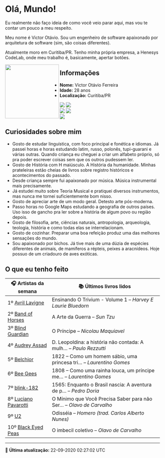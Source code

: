 # Olá, Mundo!

Eu realmente não faço ideia de como você veio parar aqui, mas vou te contar um pouco a meu respeito.

Meu nome é Victor Otávio. Sou um engenheiro de software apaixonado por arquitetura de software (sim, são coisas diferentes).

Atualmente moro em Curitiba/PR. Tenho minha própria empresa, a Henesys CodeLab, onde meu trabalho é, basicamente, apertar botões.

<img align="left" src="https://github.com/vctrtvfrrr/vctrtvfrrr/raw/master/octocat.png" alt="" width="175" />

## Informações

- **Nome:** Victor Otávio Ferreira
- **Idade:** 28 anos
- **Localização:** Curitiba/PR

[![](https://img.shields.io/badge/LinkedIn-victorotavio-blue)](https://www.linkedin.com/in/victorotavio/) [![](https://img.shields.io/badge/Twitter-@vctrtvfrrr-blue)](https://twitter.com/vctrtvfrrr)  
[![](https://img.shields.io/badge/GitHub-vctrtvfrrr-24292e)](https://github.com/vctrtvfrrr) [![](https://img.shields.io/badge/GitLab-vctrtvfrrr-ec5d16)](https://gitlab.com/vctrtvfrrr)  
[![](https://img.shields.io/badge/Email-victor@otavioferreira.com.br-red)](mailto:victor@otavioferreira.com.br)  

## Curiosidades sobre mim

-   Gosto de estudar linguística, com foco principal e fonética e idiomas. Já passei horas e horas estudando latim, russo, polonês, tupi-guarani e várias outras. Quando criança eu cheguei a criar um alfabeto próprio, só pra poder escrever coisas sem que os outros pudessem ler.
-   Gosto de História com H maiúsculo. A História da humanidade. Minhas prateleiras estão cheias de livros sobre registro históricos e acontecimentos do passado.
-   Desde criança sempre fui apaixonado por música. Música instrumental mais precisamente.
-   Já estudei muito sobre Teoria Musical e pratiquei diversos instrumentos, mas nunca me tornei suficientemente bom nisso.
-   Gosto de apreciar arte de um modo geral. Detesto arte pós-moderna.
-   Passo horas no Google Maps estudando a geografia de outros países. Uso isso de gancho pra ler sobre a história de algum povo ou região depois.
-   Gosto de filosofia, arte, ciências naturais, antropologia, arqueologia, teologia, história e como todas elas se interrelacionam.
-   Gosto de cozinhar. Preparar uma boa refeição produz uma das melhores sensações do mundo.
-   Sou apaixonado por bichos. Já tive mais de uma dúzia de espécies diferentes de animais, de mamiferos a répteis, peixes a aracnídeos. Hoje possuo de um criadouro de aves exóticas.


## O que eu tenho feito

|                        🎧 Artistas da semana                        |                      📚 Últimos livros lidos                      |
|---------------------------------------------------------------------|-------------------------------------------------------------------|
| 1º [Avril Lavigne](https://www.last.fm/music/Avril+Lavigne)         | Ensinando O Trivium - Volume 1	–	_Harvey E Laurie Bluedorn_         |
| 2º [Band of Horses](https://www.last.fm/music/Band+of+Horses)       | A Arte da Guerra	–	_Sun Tzu_                                        |
| 3º [Blind Guardian](https://www.last.fm/music/Blind+Guardian)       | O Príncipe	–	_Nicolau Maquiavel_                                    |
| 4º [Audrey Assad](https://www.last.fm/music/Audrey+Assad)           | D. Leopoldina: a história não contada: A mulh…	–	_Paulo Rezzutti_   |
| 5º [Belchior](https://www.last.fm/music/Belchior)                   | 1822 – Como um homem sábio, uma princesa tri…	–	_Laurentino Gomes_  |
| 6º [Bee Gees](https://www.last.fm/music/Bee+Gees)                   | 1808 – Como uma rainha louca, um príncipe me…	–	_Laurentino Gomes_  |
| 7º [blink-182](https://www.last.fm/music/blink-182)                 | 1565: Enquanto o Brasil nascia: A aventura de p…	–	_Pedro Doria_    |
| 8º [Luciano Pavarotti](https://www.last.fm/music/Luciano+Pavarotti) | O Mínimo que Você Precisa Saber para não Ser…	–	_Olavo de Carvalho_ |
| 9º [U2](https://www.last.fm/music/U2)                               | Odisséia	–	_Homero (trad. Carlos Alberto Nunes)_                    |
| 10º [Black Eyed Peas](https://www.last.fm/music/Black+Eyed+Peas)    | O imbecil coletivo	–	_Olavo de Carvalho_                            |


---

🚀 **Última atualização:** 22-09-2020 02:27:02 UTC